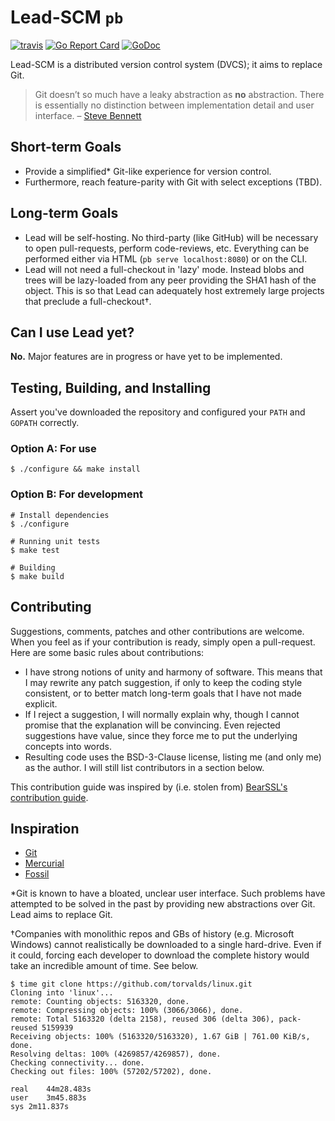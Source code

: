 # Lead-SCM `pb`
[![travis][travis-badge]][travis]
[![Go Report Card][goreport-badge]][goreport]
[![GoDoc][godoc-badge]][godoc]

Lead-SCM is a distributed version control system (DVCS); it aims to replace Git.

> Git doesn’t so much have a leaky abstraction as **no** abstraction. There is
> essentially no distinction between implementation detail and user interface.
> – [Steve Bennett][quote]

## Short-term Goals

- Provide a simplified* Git-like experience for version control.
- Furthermore, reach feature-parity with Git with select exceptions (TBD).

## Long-term Goals

- Lead will be self-hosting. No third-party (like GitHub) will be necessary to
  open pull-requests, perform code-reviews, etc. Everything can be performed either
  via HTML (`pb serve localhost:8080`) or on the CLI.
- Lead will not need a full-checkout in 'lazy' mode. Instead blobs and trees will
  be lazy-loaded from any peer providing the SHA1 hash of the object. This is so that
  Lead can adequately host extremely large projects that preclude a full-checkout†.

## Can I use Lead yet?

**No.** Major features are in progress or have yet to be implemented.

## Testing, Building, and Installing

Assert you've downloaded the repository and configured your `PATH` and `GOPATH`
correctly.

### Option A: For use

```
$ ./configure && make install
```

### Option B: For development

```
# Install dependencies
$ ./configure

# Running unit tests
$ make test

# Building 
$ make build
```

## Contributing

Suggestions, comments, patches and other contributions are welcome. When you
feel as if your contribution is ready, simply open a pull-request. Here are
some basic rules about contributions:

- I have strong notions of unity and harmony of software. This means that I
  may rewrite any patch suggestion, if only to keep the coding style
  consistent, or to better match long-term goals that I have not made explicit.
- If I reject a suggestion, I will normally explain why, though I cannot
  promise that the explanation will be convincing. Even rejected suggestions
  have value, since they force me to put the underlying concepts into words.
- Resulting code uses the BSD-3-Clause license, listing me (and only me) as the
  author. I will still list contributors in a section below.

This contribution guide was inspired by (i.e. stolen from) [BearSSL's contribution guide][bearssl].

## Inspiration

- [Git](https://git-scm.com)
- [Mercurial](https://mercurial-scm.org)
- [Fossil](http://fossil-scm.org)

*Git is known to have a bloated, unclear user interface. Such problems have attempted
to be solved in the past by providing new abstractions over Git. Lead aims to replace
Git.

†Companies with monolithic repos and GBs of history (e.g. Microsoft Windows) cannot
realistically be downloaded to a single hard-drive. Even if it could, forcing each
developer to download the complete history would take an incredible amount of time.
See below.

```
$ time git clone https://github.com/torvalds/linux.git
Cloning into 'linux'...
remote: Counting objects: 5163320, done.
remote: Compressing objects: 100% (3066/3066), done.
remote: Total 5163320 (delta 2158), reused 306 (delta 306), pack-reused 5159939
Receiving objects: 100% (5163320/5163320), 1.67 GiB | 761.00 KiB/s, done.
Resolving deltas: 100% (4269857/4269857), done.
Checking connectivity... done.
Checking out files: 100% (57202/57202), done.

real	44m28.483s
user	3m45.883s
sys	2m11.837s
```

[travis]: https://travis-ci.org/Lead-SCM/pb
[travis-badge]: https://api.travis-ci.org/Lead-SCM/pb.svg?branch=master
[goreport]: https://goreportcard.com/report/github.com/Lead-SCM/pb
[goreport-badge]: https://goreportcard.com/badge/github.com/Lead-SCM/pb
[godoc]: https://godoc.org/github.com/Lead-SCM/pb
[godoc-badge]: https://godoc.org/github.com/Lead-SCM/pb?status.svg
[quote]: https://stevebennett.me/2012/02/24/10-things-i-hate-about-git/
[bearssl]: https://bearssl.org/contrib.html

